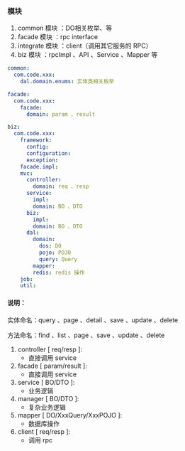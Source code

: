 ### 模块

1. common 模块 ：DO相关枚举、等
2. facade 模块 ：rpc interface
3. integrate 模块 ：client（调用其它服务的 RPC）
4. biz 模块 ：rpcImpl 、API 、Service 、Mapper 等

``` yaml
common:
  com.code.xxx:
    dal.domain.enums: 实体类相关枚举

facade:
  com.code.xxx:
    facade:
      domain: param 、result

biz:
  com.code.xxx:
    framework:
      config:
      configuration:
      exception:
    facade.impl:
    mvc:
      controller:
        domain: req 、resp
      service: 
        impl:
        domain: BO 、DTO
      biz:
        impl:
        domain: BO 、DTO
      dal:
        domain: 
          dos: DO
          pojo: POJO
          query: Query
        mapper: 
        redis: redis 操作
    job:
    util:
```

#### 说明：

实体命名：query 、page 、detail 、save 、update 、delete

方法命名：find 、list 、page 、save 、update 、delete

1. controller [ req/resp ]:
   - 直接调用 service
2. facade [ param/result ]:
   - 直接调用 service
3. service [ BO/DTO ]:
   - 业务逻辑
4. manager [ BO/DTO ]:
   - 复杂业务逻辑
5. mapper [ DO/XxxQuery/XxxPOJO ]:
   - 数据库操作
6. client [ req/resp ]:
   - 调用 rpc
